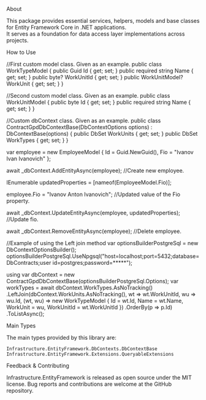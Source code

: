 About

This package provides essential services, helpers, models and base classes for Entity Framework Core in .NET applications.  
It serves as a foundation for data access layer implementations across projects.

How to Use

//First custom model class. Given as an example.
public class WorkTypeModel
{
    public Guid Id { get; set; }
    public required string Name { get; set; }
    public byte? WorkUnitId { get; set; }
    public WorkUnitModel? WorkUnit { get; set; }
}

//Second custom model class. Given as an example.
public class WorkUnitModel
{
    public byte Id { get; set; }
    public required string Name { get; set; }
}
 
//Custom dbContext class. Given as an example.
public class ContractGpdDbContextBase(DbContextOptions options) : DbContextBase(options)
{
    public DbSet<WorkUnitModel> WorkUnits { get; set; }
    public DbSet<WorkTypeModel> WorkTypes { get; set; }
}

var employee = new EmployeeModel { Id = Guid.NewGuid(), Fio = "Ivanov Ivan Ivanovich" };

await _dbContext.AddEntityAsync(employee);                              //Create new employee.

IEnumerable<string> updatedProperties = [nameof(EmployeeModel.Fio)];

employee.Fio = "Ivanov Anton Ivanovich";                                //Updated value of the Fio property.

await _dbContext.UpdateEntityAsync(employee, updatedProperties);        //Update fio.

await _dbContext.RemoveEntityAsync(employee);                           //Delete employee.

//Example of using the Left join method
var optionsBuilderPostgreSql = new DbContextOptionsBuilder<ContractGpdDbContextBase>();
optionsBuilderPostgreSql.UseNpgsql("host=localhost;port=5432;database=DbContracts;user id=postgres;password=*****");

using var dbContext = new ContractGpdDbContextBase(optionsBuilderPostgreSql.Options);
var workTypes = await dbContext.WorkTypes.AsNoTracking()
                                        .LeftJoin(dbContext.WorkUnits.AsNoTracking(),
                                                    wt => wt.WorkUnitId,
                                                    wu => wu.Id,
                                                    (wt, wu) => new WorkTypeModel
                                                    {
                                                        Id = wt.Id,
                                                        Name = wt.Name,
                                                        WorkUnit = wu,
                                                        WorkUnitId = wt.WorkUnitId
                                                    })
                                        .OrderBy(p => p.Id)
                                        .ToListAsync();


Main Types

The main types provided by this library are:

    Infrastructure.EntityFramework.DbContexts.DbContextBase
    Infrastructure.EntityFramework.Extensions.QueryableExtensions


Feedback & Contributing

Infrastructure.EntityFramework is released as open source under the MIT license. Bug reports and contributions are welcome at the GitHub repository.
